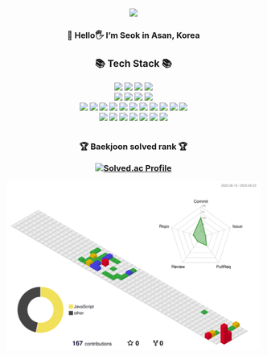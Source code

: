 ###

<p align=center>
<img src="https://capsule-render.vercel.app/api?type=waving&color=0:24c6dc,100:514a9d&height=150&section=header&text=mynameis%20seok&fontSize=40&fontAlign=80&fontAlignY=20&fontColor=221E52" />
</p>

<h3 align=center> 
🌱 Hello🖐 I’m Seok in Asan, Korea 
	
<div>
	
<h3 align="center">📚 Tech Stack 📚</h3>
<div align="center">
	<img src="https://img.shields.io/badge/Java-007396?style=flat-square&logo=Java&logoColor=white"/>
	<img src="https://img.shields.io/badge/python-3776AB?style=flat-square&logo=python&logoColor=white"/>
	<img src="https://img.shields.io/badge/Node.js-339933?style=flat-square&logo=Node.js&logoColor=white"/>
	<img src="https://img.shields.io/badge/spring-6DB33F?style=flat-square&logo=spring&logoColor=white"/>
	<br>
	<img src="https://img.shields.io/badge/Oracle-F80000?style=flat-square&logo=Oracle&logoColor=white"/>
	<img src="https://img.shields.io/badge/mysql-4479A1?style=flat-square&logo=mysql&logoColor=white"/>
	<img src="https://img.shields.io/badge/firebase-FFCA28?style=flat-square&logo=firebase&logoColor=white"/>
	<img src="https://img.shields.io/badge/aws-232F3E?style=flat-square&logo=amazonaws&logoColor=white"/>
	<br>
	<img src="https://img.shields.io/badge/html5-E34F26?style=flat-square&logo=html5&logoColor=white"/>
	<img src="https://img.shields.io/badge/css3-1572B6?style=flat-square&logo=css3&logoColor=white"/>
	<img src="https://img.shields.io/badge/sass-CC6699?style=flat-square&logo=sass&logoColor=white"/>
	<img src="https://img.shields.io/badge/Javascript-F7DF1E?style=flat-square&logo=javascript&logoColor=white"/>
	<img src="https://img.shields.io/badge/typescript-3178C6?style=flat-square&logo=typescript&logoColor=white"/>
	<img src="https://img.shields.io/badge/jsp-F37626?style=flat-square&logo=jsp&logoColor=white"/>
	<img src="https://img.shields.io/badge/React-1d253a?style=flat-square&logo=React&logoColor=62dafc"/>
	<img src="https://img.shields.io/badge/ReactNative-3cbbdf?style=flat-square&logo=React&logoColor=white"/>
	<img src="https://img.shields.io/badge/vue.js-4FC08D?style=flat-square&logo=vuedotjs&logoColor=white"/>
	<img src="https://img.shields.io/badge/flutter-02569B?style=flat-square&logo=flutter&logoColor=white"/>
	<img src="https://img.shields.io/badge/next.js-000000?style=flat-square&logo=nextdotjs&logoColor=white"/>
	<br>
	<img src="https://img.shields.io/badge/springboot-6DB33F?style=flat-square&logo=springboot&logoColor=white"/>
	<img src="https://img.shields.io/badge/bootstrap-7952B3?style=flat-square&logo=bootstrap&logoColor=white"/>
	<img src="https://img.shields.io/badge/tailwind-06B6D4?style=flat-square&logo=tailwindcss&logoColor=white"/>
	<img src="https://img.shields.io/badge/redux-764ABC?style=flat-square&logo=redux&logoColor=white"/>
	<img src="https://img.shields.io/badge/photoshop-31A8FF?style=flat-square&logo=adobephotoshop&logoColor=white"/>
	<img src="https://img.shields.io/badge/xd-FF61F6?style=flat-square&logo=adobexd&logoColor=white"/>
	<img src="https://img.shields.io/badge/premierepro-9999FF?style=flat-square&logo=adobepremierepro&logoColor=white"/>
</div>
<br>
<p>🏆 Baekjoon solved rank 🏆</p>
	
[![Solved.ac Profile](http://mazassumnida.wtf/api/v2/generate_badge?boj=qhtjr7583)](https://solved.ac/qhtjr7583)
</div>

![](./profile-3d-contrib/profile-gitblock.svg)

	

